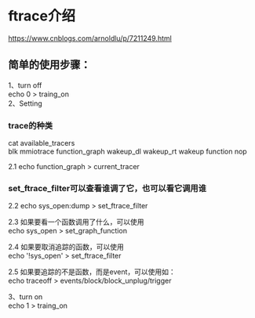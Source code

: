 # ftrace介绍
https://www.cnblogs.com/arnoldlu/p/7211249.html


## 简单的使用步骤：
1、turn off  
echo 0 > traing_on  
2、Setting  
### trace的种类
cat available_tracers  
blk mmiotrace function_graph wakeup_dl wakeup_rt wakeup function nop  

2.1 echo function_graph > current_tracer  

### set_ftrace_filter可以查看谁调了它，也可以看它调用谁
2.2 echo sys_open:dump > set_ftrace_filter  

2.3 如果要看一个函数调用了什么，可以使用  
echo sys_open > set_graph_function  

2.4 如果要取消追踪的函数，可以使用  
echo '!sys_open' > set_ftrace_filter  

2.5 如果要追踪的不是函数，而是event，可以使用如：  
echo traceoff > events/block/block_unplug/trigger  

3、turn on  
echo 1 > traing_on  
